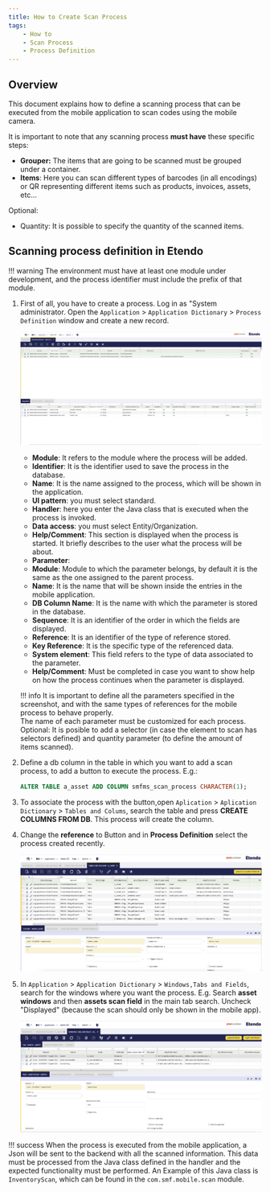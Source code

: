 ```yaml
---
title: How to Create Scan Process
tags:
    - How to
    - Scan Process
    - Process Definition
---
```


## Overview

This document explains how to define a scanning process that can be executed from the mobile application to scan codes using the mobile camera.

It is important to note that any scanning process **must have** these specific steps:

- **Grouper:** The items that are going to be scanned must be grouped under a container.
- **Items**: Here you can scan different types of barcodes (in all encodings) or QR representing different items such as products, invoices, assets, etc...

Optional:

- Quantity: It is possible to specify the quantity of the scanned items.

## Scanning process definition in Etendo

!!! warning
    The environment must have at least one module under development, and the process identifier must include the prefix of that module.

1. First of all, you have to create a process. Log in as "System administrator. Open the `Application` > `Application Dictionary` > `Process Definition` window and create a new record.

    ![scanprocessdefinition.png](../../../assets/legacy/technicaldocumentation/platform/scanprocessdefinition.png)

    - **Module**: It refers to the module where the process will be added.
    - **Identifier**: It is the identifier used to save the process in the database.
    - **Name**: It is the name assigned to the process, which will be shown in the application.
    - **UI pattern**: you must select standard.
    - **Handler**: here you enter the Java class that is executed when the process is invoked.
    - **Data access**: you must select Entity/Organization.
    - **Help/Comment**: This section is displayed when the process is started. It briefly describes to the user what the process will be about.
    - **Parameter**:
    - **Module**: Module to which the parameter belongs, by default it is the same as the one assigned to the parent process.
    - **Name**: It is the name that will be shown inside the entries in the mobile application.
    - **DB Column Name**: It is the name with which the parameter is stored in the database.
    - **Sequence**: It is an identifier of the order in which the fields are displayed.
    - **Reference**: It is an identifier of the type of reference stored.
    - **Key Reference**: It is the specific type of the referenced data.
    - **System element**: This field refers to the type of data associated to the parameter.
    - **Help/Comment**: Must be completed in case you want to show help on how the process continues when the parameter is displayed.


    !!! info
        It is important to define all the parameters specified in the screenshot, and with the same types of references for the mobile process to behave properly.  
        The name of each parameter must be customized for each process.
        Optional: It is posible to add a selector (in case the element to scan has selectors defined) and quantity parameter (to define the amount of items scanned).

2. Define a db column in the table in which you want to add a scan process, to add a button to execute the process. E.g.: 

    ```sql
    ALTER TABLE a_asset ADD COLUMN smfms_scan_process CHARACTER(1);
    ```

3. To associate the process with the button,open `Aplication` > `Aplication Dictionary` > `Tables and Colums`, search the table and press **CREATE COLUMNS FROM DB**. This process will create the column.

4. Change the **reference** to Button and in **Process Definition** select the process created recently.

    ![scanprocess2](../../../assets/developer-guide/etendo-classic/how-to-guides/scanprocess2.png)

5. In `Application` > `Application Dictionary` > `Windows,Tabs and Fields`, search for the windows where you want the process.
   E.g. Search **asset windows** and then **assets scan field** in the main tab search. Uncheck "Displayed" (because the scan should only be shown in the mobile app).

    ![sacnprocess1](../../../assets/developer-guide/etendo-classic/how-to-guides/scanprocess1.png)


!!! success
    When the process is executed from the mobile application, a Json will be sent to the backend with all the scanned information. This data must be processed from the Java class defined in the handler and the expected functionality must be performed.
    An Example of this Java class is `InventoryScan`, which can be found in the `com.smf.mobile.scan` module.
